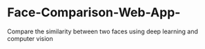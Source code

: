 # Face-Comparison-Web-App-
Compare the similarity between two faces using deep learning and computer vision
